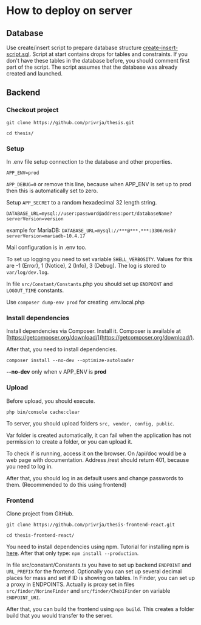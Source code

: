 
# How to deploy on server

## Database

Use create/insert script to prepare database structure [create-insert-script.sql](https://github.com/privrja/MassSpecBlocks/blob/main/create-insert-script.sql). Script at start contains drops for tables and constraints. If you don't have these tables in the database before, you should comment first part of the script. The script assumes that the database was already created and launched.

## Backend

### Checkout project
```git clone https://github.com/privrja/thesis.git```

```cd thesis/```

### Setup

In .env file setup connection to the database and other properties.

`APP_ENV=prod`

`APP_DEBUG=0` or remove this line, because when APP_ENV is set up to prod then this is automatically set to zero.

Setup `APP_SECRET` to a random hexadecimal 32 length string.

`DATABASE_URL=mysql://user:password@address:port/databaseName?serverVersion=version`

example for MariaDB: `DATABASE_URL=mysql://***@***.***:3306/msb?serverVersion=mariadb-10.4.17`

Mail configuration is in .env too.

To set up logging you need to set variable `SHELL_VERBOSITY`. Values for this are -1 (Error), 1 (Notice), 2 (Info), 3 (Debug). The log is stored to `var/log/dev.log`.

In file `src/Constant/Constants`.php you should set up `ENDPOINT` and `LOGOUT_TIME` constants.

Use `composer dump-env prod` for creating .env.local.php

### Install dependencies

Install dependencies via Composer. Install it. Composer is available at [https://getcomposer.org/download/](https://getcomposer.org/download/).

After that, you need to install dependencies. 

`composer install --no-dev --optimize-autoloader`

**--no-dev** only when v APP_ENV is **prod**

### Upload

Before upload, you should execute.

`php bin/console cache:clear`

To server, you should upload folders `src, vendor, config, public`.

Var folder is created automatically, it can fail when the application has not permission to create a folder, or you can upload it.

To check if is running, access it on the browser. On /api/doc would be a web page with documentation. Address /rest should return 401, because you need to log in.

After that, you should log in as default users and change passwords to them. (Recommended to do this using frontend)

### Frontend

Clone project from GitHub.

`git clone https://github.com/privrja/thesis-frontend-react.git` 

```cd thesis-frontend-react/```


You need to install dependencies using npm. Tutorial for installing npm is [here](https://www.npmjs.com/get-npm). After that only type: 
`npm install --production`.

In file src/constant/Constants.ts you have to set up backend `ENDPOINT` and `URL_PREFIX` for the frontend. Optionally you can set up several decimal places for mass and set if ID is showing on tables. In Finder, you can set up a proxy in ENDPOINTS. Actually is proxy set in files `src/finder/NorineFinder` and `src/finder/ChebiFinder` on variable `ENDPOINT_URI`.

After that, you can build the frontend using `npm build`. This creates a folder build that you would transfer to the server.
